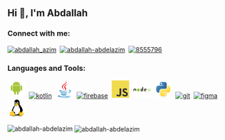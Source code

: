 <h2 align="left">Hi 👋, I'm Abdallah</h2>

<h3 align="left">Connect with me:</h3>
<p align="left">
<!-- Twitter -->
<a href="https://twitter.com/abdallah_azim" target="blank"><img align="center" src="https://raw.githubusercontent.com/rahuldkjain/github-profile-readme-generator/master/src/images/icons/Social/twitter.svg" alt="abdallah_azim" height="30" width="30" /></a>&nbsp;
<!-- LinkedIn -->
<a href="https://linkedin.com/in/abdallah-abdelazim" target="blank"><img align="center" src="https://raw.githubusercontent.com/rahuldkjain/github-profile-readme-generator/master/src/images/icons/Social/linked-in-alt.svg" alt="abdallah-abdelazim" height="30" width="30" /></a>&nbsp;
<!--  StackOverflow -->
<a href="https://stackoverflow.com/users/8555796" target="blank"><img align="center" src="https://raw.githubusercontent.com/rahuldkjain/github-profile-readme-generator/master/src/images/icons/Social/stack-overflow.svg" alt="8555796" height="30" width="30" /></a>&nbsp;
</p>

<h3 align="left">Languages and Tools:</h3>
<p align="left">
<!-- Android -->
<a href="https://developer.android.com" target="_blank" rel="noreferrer"><img src="https://raw.githubusercontent.com/devicons/devicon/master/icons/android/android-original-wordmark.svg" alt="android" width="40" height="40"/></a>&nbsp;
<!-- Kotlin -->
<a href="https://kotlinlang.org" target="_blank" rel="noreferrer"><img src="https://www.vectorlogo.zone/logos/kotlinlang/kotlinlang-icon.svg" alt="kotlin" width="40" height="40"/></a>&nbsp;
<!-- Java -->
<a href="https://www.java.com" target="_blank" rel="noreferrer"><img src="https://raw.githubusercontent.com/devicons/devicon/master/icons/java/java-original.svg" alt="java" width="40" height="40"/></a>&nbsp;
<!-- Firebase -->
<a href="https://firebase.google.com/" target="_blank" rel="noreferrer"><img src="https://www.vectorlogo.zone/logos/firebase/firebase-icon.svg" alt="firebase" width="40" height="40"/></a>&nbsp;
<!-- JavaScript -->
<a href="https://developer.mozilla.org/en-US/docs/Web/JavaScript" target="_blank" rel="noreferrer"><img src="https://raw.githubusercontent.com/devicons/devicon/master/icons/javascript/javascript-original.svg" alt="javascript" width="40" height="40"/></a>&nbsp;
<!-- Node.js -->
<a href="https://nodejs.org" target="_blank" rel="noreferrer"><img src="https://raw.githubusercontent.com/devicons/devicon/master/icons/nodejs/nodejs-original-wordmark.svg" alt="nodejs" width="40" height="40"/></a>&nbsp;
<!-- Python -->
<a href="https://www.python.org" target="_blank" rel="noreferrer"><img src="https://raw.githubusercontent.com/devicons/devicon/master/icons/python/python-original.svg" alt="python" width="40" height="40"/></a>&nbsp;
<!-- Git -->
<a href="https://git-scm.com/" target="_blank" rel="noreferrer"><img src="https://www.vectorlogo.zone/logos/git-scm/git-scm-icon.svg" alt="git" width="40" height="40"/></a>&nbsp;
<!-- Figma -->
<a href="https://www.figma.com/" target="_blank" rel="noreferrer"><img src="https://www.vectorlogo.zone/logos/figma/figma-icon.svg" alt="figma" width="40" height="40"/></a>&nbsp;
<!-- Linux -->
<a href="https://www.linux.org/" target="_blank" rel="noreferrer"><img src="https://raw.githubusercontent.com/devicons/devicon/master/icons/linux/linux-original.svg" alt="linux" width="40" height="40"/></a>
</p>

<p><img align="left" src="https://github-readme-stats.vercel.app/api/top-langs?username=abdallah-abdelazim&show_icons=true&locale=en&layout=compact" alt="abdallah-abdelazim" /></p>

<p>&nbsp;<img align="center" src="https://github-readme-stats.vercel.app/api?username=abdallah-abdelazim&show_icons=true&locale=en" alt="abdallah-abdelazim" /></p>
